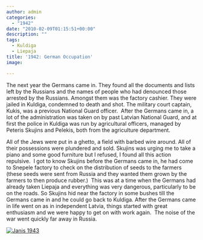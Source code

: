 ```yaml
---
author: admin
categories:
  - "1942"
date: "2010-02-09T01:15:51+00:00"
description: ""
tags:
  - Kuldiga
  - Liepaja
title: '1942: German Occupation'
image: 

---
```

The next year the Germans came in. They found all the documents and lists left by the Russians and the names of people who had denounced those arrested by the Russians. Amongst them was the factory cashier. They were jailed in Kuldiga, condemned to death and shot. The military court captain, Kukis, was a previous National Guard officer.  After the Germans came in, a lot of the administration was taken on by past Latvian National Guard, and at first the police in Kuldiga was run by agricultural officers, managed by Peteris Skujins and Pelekis, both from the agriculture department.

All of the Jews were put in a ghetto, a field with barbed wire around. All of their possessions were plundered and sold. Skujins was urging me to take a piano and some good furniture but I refused, I found all this action repulsive.  I got to know Skujins before the Germans came in, he had come to Snepele factory to check on the distribution of seeds to the farmers (these seeds were sent from Russia and they wanted them grown by the farmers to then produce rubber.)  This was at a time when the Germans had already taken Liepaja and everything was very dangerous, particularly to be on the roads. So Skujins hid near the factory in some bushes till the Germans came in and he could go back to Kuldiga.
After the Germans came in life went on as in independent Latvia, things started with great enthusiasm and we were happy to get on with work again.  The noise of the war went quickly far away in Russia.

[![Janis 1943](http://farm5.static.flickr.com/4022/4278560228_d3a5bf9ffd_m.jpg)](http://www.flickr.com/photos/64918212@N00/4278560228/ "Janis 1943")
